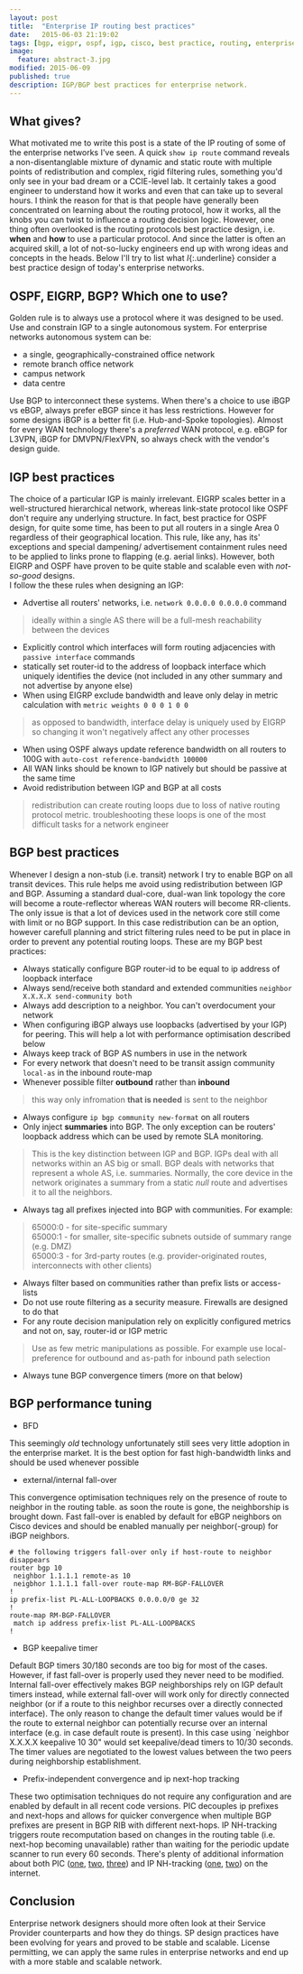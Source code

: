 ```yaml
---
layout: post
title:  "Enterprise IP routing best practices"
date:   2015-06-03 21:19:02
tags: [bgp, eigpr, ospf, igp, cisco, best practice, routing, enterprise]
image:
  feature: abstract-3.jpg
modified: 2015-06-09
published: true
description: IGP/BGP best practices for enterprise network.
---
```

## What gives?
What motivated me to write this post is a state of the IP routing of some of the enterprise networks I've seen.
A quick `show ip route` command reveals a non-disentanglable mixture of dynamic and static route with multiple points of redistribution and complex, 
rigid filtering rules, something you'd only see in your bad dream or a CCIE-level lab. It certainly takes
a good engineer to understand how it works and even that can take up to several hours. I think the reason for that
is that people have generally been concentrated on learning about the routing protocol, how it works, all the knobs you can twist
to influence a routing decision logic. However, one thing often overlooked is the routing protocols best practice design, 
i.e. **when** and **how** to use a particular protocol.
And since the latter is often an acquired skill, a lot of not-so-lucky engineers end up with wrong ideas and concepts 
in the heads. Below I'll try to list what *I*{:.underline} consider a best practice design of today's enterprise networks. 

<!--more-->

## OSPF, EIGRP, BGP? Which one to use?
Golden rule is to always use a protocol where it was designed to be used. Use and constrain IGP to a single autonomous system.
For enterprise networks autonomous system can be:

* a single, geographically-constrained office network
* remote branch office network
* campus network
* data centre

Use BGP to interconnect these systems. When there's a choice to use iBGP vs eBGP, always prefer eBGP since it has less restrictions. 
However for some designs iBGP is a better fit (i.e. Hub-and-Spoke topologies). Almost for every WAN technology there's a *preferred*
WAN protocol, e.g. eBGP for L3VPN, iBGP for DMVPN/FlexVPN, so always check with the vendor's design guide.

## IGP best practices
The choice of a particular IGP is mainly irrelevant. EIGRP scales better in a well-structured hierarchical network, whereas link-state protocol like OSPF
don't require any underlying structure. In fact, best practice for OSPF design, for quite some time, has been to put all routers in a single Area 0 regardless
of their geographical location. This rule, like any, has its' exceptions and special dampening/ advertisement containment rules need to be applied 
to links prone to flapping (e.g. aerial links). However, both EIGRP and OSPF have proven to be quite stable and scalable even with *not-so-good* designs.  
I follow the these rules when designing an IGP:

* Advertise all routers' networks, i.e. `network 0.0.0.0 0.0.0.0` command

> ideally within a single AS there will be a full-mesh reachability between the devices

* Explicitly control which interfaces will form routing adjacencies with `passive interface` commands
* statically set router-id to the address of loopback interface which uniquely identifies the device 
(not included in any other summary and not advertise by anyone else)
* When using EIGRP exclude bandwidth and leave only delay in metric calculation with `metric weights 0 0 0 1 0 0`

> as opposed to bandwidth, interface delay is uniquely used by EIGRP so changing it won't negatively affect any other processes

* When using OSPF always update reference bandwidth on all routers to 100G with `auto-cost reference-bandwidth 100000`
* All WAN links should be known to IGP natively but should be passive at the same time
* Avoid redistribution between IGP and BGP at all costs

> redistribution can create routing loops due to loss of native routing protocol metric. troubleshooting these loops is one of the most difficult
tasks for a network engineer


## BGP best practices
Whenever I design a non-stub (i.e. transit) network I try to enable BGP on all transit devices. This rule helps me avoid using redistribution between
IGP and BGP. Assuming a standard dual-core, dual-wan link topology the core will become a route-reflector whereas WAN routers will become RR-clients.
The only issue is that a lot of devices used in the network core still come with limit or no BGP support. In this case redistribution can be an option, however
carefull planning and strict filtering rules need to be put in place in order to prevent any potential routing loops.
These are my BGP best practices:

* Always statically configure BGP router-id to be equal to ip address of loopback interface
* Always send/receive both standard and extended communities `neighbor X.X.X.X send-community both`
* Always add description to a neighbor. You can't overdocument your network
* When configuring iBGP always use loopbacks (advertised by your IGP) for peering. This will help a lot with performance optimisation described below
* Always keep track of BGP AS numbers in use in the network
* For every network that doesn't need to be transit assign community `local-as` in the inbound route-map
* Whenever possible filter **outbound** rather than **inbound**

> this way only infromation **that is needed** is sent to the neighbor

* Always configure `ip bgp community new-format` on all routers
* Only inject **summaries** into BGP. The only exception can be routers' loopback address which can be used by remote SLA monitoring.

> This is the key distinction between IGP and BGP. IGPs deal with all networks within an AS big or small. 
BGP deals with networks that represent a whole AS, i.e. summaries.
Normally, the core device in the network originates a summary from a static *null* route and advertises it to all the neighbors. 

* Always tag all prefixes injected into BGP with communities. For example:

> 65000:0 - for site-specific summary  
> 65000:1 - for smaller, site-specific subnets outside of summary range (e.g. DMZ)  
> 65000:3 - for 3rd-party routes (e.g. provider-originated routes, interconnects with other clients)  

* Always filter based on communities rather than prefix lists or access-lists
* Do not use route filtering as a security measure. Firewalls are designed to do that
* For any route decision manipulation rely on explicitly configured metrics and not on, say, router-id or IGP metric

> Use as few metric manipulations as possible. For example use local-preference for outbound and as-path for inbound path selection

* Always tune BGP convergence timers (more on that below)

## BGP performance tuning

* BFD

This seemingly *old* technology unfortunately still sees very little adoption in the enterprise market. It is the best option for
fast high-bandwidth links and should be used whenever possible

* external/internal fall-over

This convergence optimisation techniques rely on the presence of route to neighbor in the routing table. 
as soon the route is gone, the neighborship is brought down. Fast fall-over is enabled by default for eBGP neighbors
on Cisco devices and should be enabled manually per neighbor(-group) for iBGP neighbors. 

~~~~
# the following triggers fall-over only if host-route to neighbor disappears
router bgp 10
 neighbor 1.1.1.1 remote-as 10
 neigbhor 1.1.1.1 fall-over route-map RM-BGP-FALLOVER
!
ip prefix-list PL-ALL-LOOPBACKS 0.0.0.0/0 ge 32
!
route-map RM-BGP-FALLOVER
 match ip address prefix-list PL-ALL-LOOPBACKS
!
~~~~

* BGP keepalive timer

Default BGP timers 30/180 seconds are too big for most of the cases. However, if fast fall-over is properly used they never need to be modified.
Internal fall-over effectively makes BGP neighborships rely on IGP default timers instead, while external fall-over will work only for directly connected
neighbor (or if a route to this neighbor recurses over a directly connected interface). The only reason to change the default timer values would be if the route
to external neighbor can potentially recurse over an internal interface (e.g. in case default route is present). In this case using `neighbor X.X.X.X keepalive 10 30"
would set keepalive/dead timers to 10/30 seconds. The timer values are negotiated to the lowest values between the two peers during neighborship establishment.

* Prefix-independent convergence and ip next-hop tracking

These two optimisation techniques do not require any configuration and are enabled by default in all recent code versions.
PIC decouples ip prefixes and next-hops and allows for quicker convergence when multiple BGP prefixes are present in BGP RIB with different next-hops.
IP NH-tracking triggers route recomputation based on changes in the routing table (i.e. next-hop becoming unavailable) rather than waiting for the periodic update 
scanner to run every 60 seconds. There's plenty of additional information about both PIC ([one][PIC-1], [two][PIC-2], [three][PIC-3]) and 
IP NH-tracking ([one][NH-1], [two][NH-2]) on the internet.


## Conclusion
Enterprise network designers should more often look at their Service Provider counterparts and how they do things. 
SP design practices have been evolving for years and proved to be stable and scalable. License permitting, we can 
apply the same rules in enterprise networks and end up with a more stable and scalable network.



[PIC-1]: http://blog.ipspace.net/2012/01/prefix-independent-convergence-pic.html
[PIC-2]: http://blog.ine.com/2010/11/22/understanding-bgp-convergence/
[PIC-3]: http://www.cisco.com/c/en/us/td/docs/routers/7600/ios/15S/configuration/guide/7600_15_0s_book/BGP.html
[NH-1]: http://blog.ine.com/2010/11/22/understanding-bgp-convergence/
[NH-2]: http://www.cisco.com/c/en/us/td/docs/ios/12_2sb/feature/guide/sbbnhop.html